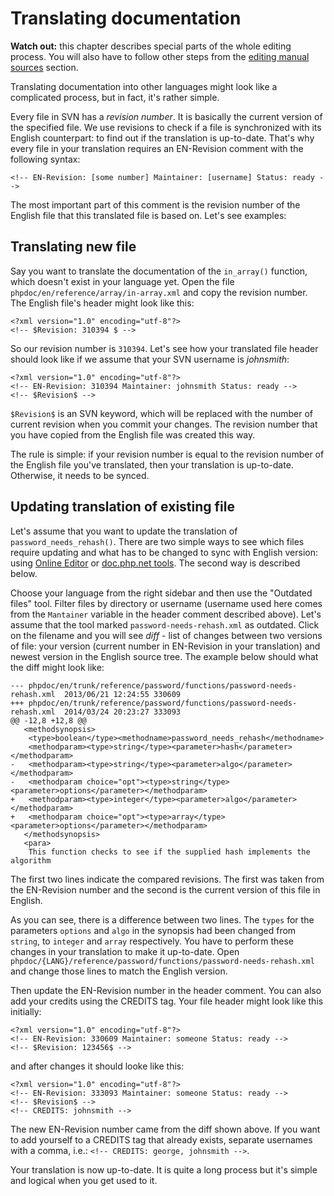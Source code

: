 # Translating documentation

**Watch out:** this chapter describes special parts of the whole editing process.
You will also have to follow other steps from the [editing manual sources](editing.php) section.

Translating documentation into other languages might look like a complicated 
process, but in fact, it's rather simple.

Every file in SVN has a *revision number*. It is basically the current version of
the specified file. We use revisions to check if a file is synchronized with its
English counterpart: to find out if the translation is up-to-date. That's why every
file in your translation requires an EN-Revision comment with the following syntax:
```
<!-- EN-Revision: [some number] Maintainer: [username] Status: ready -->
```
The most important part of this comment is the revision number of the English file
that this translated file is based on. Let's see examples:

## Translating new file
Say you want to translate the documentation of the `in_array()` function, which
doesn't exist in your language yet. Open the file `phpdoc/en/reference/array/in-array.xml`
and copy the revision number. The English file's header might look like this:
```
<?xml version="1.0" encoding="utf-8"?>
<!-- $Revision: 310394 $ -->
```

So our revision number is `310394`. Let's see how your translated file header
should look like if we assume that your SVN username is *johnsmith*:
```
<?xml version="1.0" encoding="utf-8"?>
<!-- EN-Revision: 310394 Maintainer: johnsmith Status: ready -->
<!-- $Revision$ -->
```

`$Revision$` is an SVN keyword, which will be replaced with the number of current
revision when you commit your changes. The revision number that you have copied
from the English file was created this way.

The rule is simple: if your revision number is equal to the revision number of
the English file you've translated, then your translation is up-to-date.
Otherwise, it needs to be synced.

## Updating translation of existing file
Let's assume that you want to update the translation of `password_needs_rehash()`.
There are two simple ways to see which files require updating and what has to be
changed to sync with English version: using [Online Editor](https://edit.php.net) 
or [doc.php.net tools](http://doc.php.net). The second way is described below.

Choose your language from the right sidebar and then use the "Outdated files" tool.
Filter files by directory or username (username used here comes from the `Mantainer`
variable in the header comment described above). Let's assume that the tool marked
`password-needs-rehash.xml` as outdated. Click on the filename and you will see
*diff* - list of changes between two versions of file: your version (current
number in EN-Revision in your translation) and newest version in the English source
tree. The example below should what the diff might look like:

```
--- phpdoc/en/trunk/reference/password/functions/password-needs-rehash.xml	2013/06/21 12:24:55	330609
+++ phpdoc/en/trunk/reference/password/functions/password-needs-rehash.xml	2014/03/24 20:23:27	333093
@@ -12,8 +12,8 @@
   <methodsynopsis>
    <type>boolean</type><methodname>password_needs_rehash</methodname>
    <methodparam><type>string</type><parameter>hash</parameter></methodparam>
-   <methodparam><type>string</type><parameter>algo</parameter></methodparam>
-   <methodparam choice="opt"><type>string</type><parameter>options</parameter></methodparam>
+   <methodparam><type>integer</type><parameter>algo</parameter></methodparam>
+   <methodparam choice="opt"><type>array</type><parameter>options</parameter></methodparam>
   </methodsynopsis>
   <para>
    This function checks to see if the supplied hash implements the algorithm
```

The first two lines indicate the compared revisions. The first was taken from the
EN-Revision number and the second is the current version of this file in English.

As you can see, there is a difference between two lines. The `types` for the
parameters `options` and `algo` in the synopsis had been changed from `string`,
to `integer` and `array` respectively. You have to perform these changes in your
translation to make it up-to-date. Open `phpdoc/{LANG}/reference/password/functions/password-needs-rehash.xml`
and change those lines to match the English version.

Then update the EN-Revision number in the header comment. You can also add your
credits using the CREDITS tag. Your file header might look like this initially:
```
<?xml version="1.0" encoding="utf-8"?>
<!-- EN-Revision: 330609 Maintainer: someone Status: ready -->
<!-- $Revision: 123456$ -->
```
and after changes it should looke like this:
```
<?xml version="1.0" encoding="utf-8"?>
<!-- EN-Revision: 333093 Maintainer: someone Status: ready -->
<!-- $Revision$ -->
<!-- CREDITS: johnsmith -->
```
The new EN-Revision number came from the diff shown above. If you want to add
yourself to a CREDITS tag that already exists, separate
usernames with a comma, i.e.: `<!-- CREDITS: george, johnsmith -->`.

Your translation is now up-to-date. It is quite a long process but it's simple
and logical when you get used to it.
